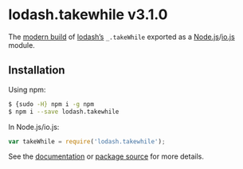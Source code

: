 # lodash.takewhile v3.1.0

The [modern build](https://github.com/lodash/lodash/wiki/Build-Differences) of [lodash’s](https://lodash.com/) `_.takeWhile` exported as a [Node.js](http://nodejs.org/)/[io.js](https://iojs.org/) module.

## Installation

Using npm:

```bash
$ {sudo -H} npm i -g npm
$ npm i --save lodash.takewhile
```

In Node.js/io.js:

```js
var takeWhile = require('lodash.takewhile');
```

See the [documentation](https://lodash.com/docs#takeWhile) or [package source](https://github.com/lodash/lodash/blob/3.1.0-npm-packages/lodash.takewhile) for more details.
